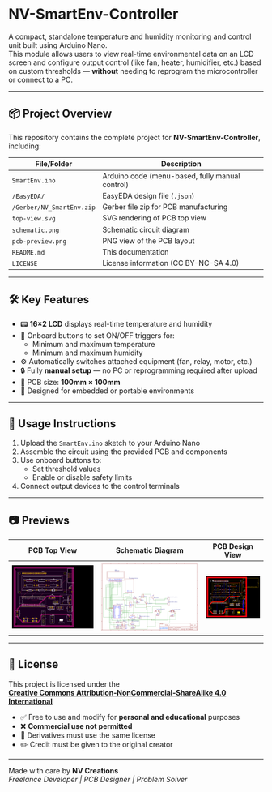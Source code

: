 # NV-SmartEnv-Controller

A compact, standalone temperature and humidity monitoring and control unit built using Arduino Nano.  
This module allows users to view real-time environmental data on an LCD screen and configure output control (like fan, heater, humidifier, etc.) based on custom thresholds — **without** needing to reprogram the microcontroller or connect to a PC.

---

## 📦 Project Overview

This repository contains the complete project for **NV-SmartEnv-Controller**, including:

| File/Folder               | Description |
|---------------------------|-------------|
| `SmartEnv.ino`            | Arduino code (menu-based, fully manual control) |
| `/EasyEDA/`               | EasyEDA design file (`.json`) |
| `/Gerber/NV_SmartEnv.zip` | Gerber file zip for PCB manufacturing |
| `top-view.svg`            | SVG rendering of PCB top view |
| `schematic.png`           | Schematic circuit diagram |
| `pcb-preview.png`         | PNG view of the PCB layout |
| `README.md`               | This documentation |
| `LICENSE`                 | License information (CC BY-NC-SA 4.0) |

---

## 🛠️ Key Features

- 📟 **16×2 LCD** displays real-time temperature and humidity
- 📌 Onboard buttons to set ON/OFF triggers for:
  - Minimum and maximum temperature
  - Minimum and maximum humidity
- ⚙️ Automatically switches attached equipment (fan, relay, motor, etc.)
- 🔒 Fully **manual setup** — no PC or reprogramming required after upload
- 📐 PCB size: **100mm × 100mm**
- 🔋 Designed for embedded or portable environments

---

## 🧾 Usage Instructions

1. Upload the `SmartEnv.ino` sketch to your Arduino Nano
2. Assemble the circuit using the provided PCB and components
3. Use onboard buttons to:
   - Set threshold values
   - Enable or disable safety limits
4. Connect output devices to the control terminals

---

## 📷 Previews

| PCB Top View | Schematic Diagram | PCB Design View |
|--------------|-------------------| ----------------|
| ![Top View](top-view.svg) | ![Schematic](schematic.png) | ![Design](design.png) |

---

## 📄 License

This project is licensed under the  
**[Creative Commons Attribution-NonCommercial-ShareAlike 4.0 International](https://creativecommons.org/licenses/by-nc-sa/4.0/)**

- ✅ Free to use and modify for **personal and educational** purposes
- ❌ **Commercial use not permitted**
- 🔁 Derivatives must use the same license
- ✏️ Credit must be given to the original creator

---

Made with care by **NV Creations**  
_Freelance Developer | PCB Designer | Problem Solver_
